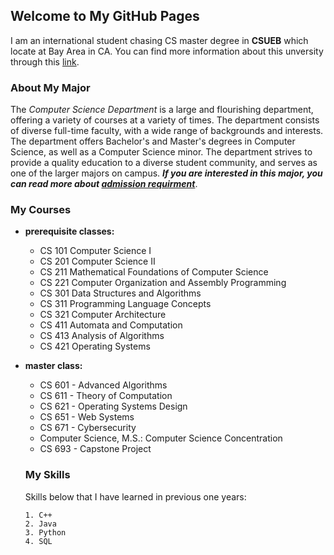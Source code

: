 ## Welcome to My GitHub Pages

I am an international student chasing CS master degree in **CSUEB** which locate at Bay Area in CA. You can find more information about this unversity through this [link](https://www.csueastbay.edu/).

### About My Major

The *Computer Science Department* is a large and flourishing department, offering a variety of courses at a variety of times. The department consists of diverse full-time faculty, with a wide range of backgrounds and interests. The department offers Bachelor's and Master's degrees in Computer Science, as well as a Computer Science minor. The department strives to provide a quality education to a diverse student community, and serves as one of the larger majors on campus.
***If you are interested in this major, you can read more about [admission requirment](https://www.csueastbay.edu/cs/degrees-programs/csms.html)***. 

### My Courses

- **prerequisite classes:**
  - CS 101 Computer Science I                               
  - CS 201 Computer Science II                                         
  - CS 211 Mathematical Foundations of Computer Science 
  - CS 221 Computer Organization and Assembly Programming 
  - CS 301 Data Structures and Algorithms                   
  - CS 311 Programming Language Concepts                                 
  - CS 321 Computer Architecture
  - CS 411 Automata and Computation
  - CS 413 Analysis of Algorithms                                    
  - CS 421 Operating Systems 
  
- **master class:**
  - CS 601 - Advanced Algorithms 
  - CS 611 - Theory of Computation 
  - CS 621 - Operating Systems Design 
  - CS 651 - Web Systems 
  - CS 671 - Cybersecurity 
  - Computer Science, M.S.: Computer Science Concentration 
  - CS 693 - Capstone Project 
  
  ### My Skills
  Skills below that I have learned in previous one years:
  ```
  1. C++
  2. Java
  3. Python
  4. SQL
  ```

